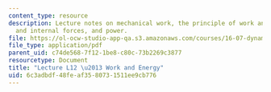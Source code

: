 ```yaml
---
content_type: resource
description: Lecture notes on mechanical work, the principle of work and energy, external
  and internal forces, and power.
file: https://ol-ocw-studio-app-qa.s3.amazonaws.com/courses/16-07-dynamics-fall-2009/6c3adbdf48feaf3580731511ee9cb776_MIT16_07F09_Lec12.pdf
file_type: application/pdf
parent_uid: c74de568-7f12-1be8-c80c-73b2269c3877
resourcetype: Document
title: "Lecture L12 \u2013 Work and Energy"
uid: 6c3adbdf-48fe-af35-8073-1511ee9cb776
---
```

